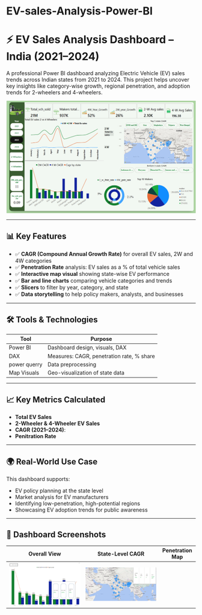 # EV-sales-Analysis-Power-BI

# ⚡ EV Sales Analysis Dashboard – India (2021–2024)

A professional Power BI dashboard analyzing Electric Vehicle (EV) sales trends across Indian states from 2021 to 2024. This project helps uncover key insights like category-wise growth, regional penetration, and adoption trends for 2-wheelers and 4-wheelers.

![Dashboard Preview](https://github.com/saurav190101/EV-sales-Analysis-Power-BI/blob/main/Dashboad.png) 

---

## 📊 Key Features

- ✅ **CAGR (Compound Annual Growth Rate)** for overall EV sales, 2W and 4W categories
- ✅ **Penetration Rate** analysis: EV sales as a % of total vehicle sales
- ✅ **Interactive map visual** showing state-wise EV performance
- ✅ **Bar and line charts** comparing vehicle categories and trends
- ✅ **Slicers** to filter by year, category, and state
- ✅ **Data storytelling** to help policy makers, analysts, and businesses

---

## 🛠️ Tools & Technologies

| Tool        | Purpose                          |
|-------------|----------------------------------|
| Power BI    | Dashboard design, visuals, DAX   |
| DAX         | Measures: CAGR, penetration rate, % share |
| power querry| Data preprocessing               |
| Map Visuals | Geo-visualization of state data  |

---

## 📈 Key Metrics Calculated

- **Total EV Sales**
- **2-Wheeler & 4-Wheeler EV Sales**
- **CAGR (2021–2024)**:
- **Penitration Rate**

---

## 🌍 Real-World Use Case

This dashboard supports:
- EV policy planning at the state level
- Market analysis for EV manufacturers
- Identifying low-penetration, high-potential regions
- Showcasing EV adoption trends for public awareness

---

## 📸 Dashboard Screenshots

| Overall View | State-Level CAGR | Penetration Map |
|--------------|------------------|-----------------|
| ![1](https://github.com/saurav190101/EV-sales-Analysis-Power-BI/blob/main/cagr%20by%20vehicle.png) | ![2](https://github.com/saurav190101/EV-sales-Analysis-Power-BI/blob/main/cagr%20by%20state.png) 




